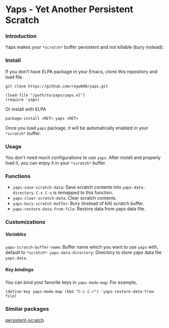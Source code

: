 Yaps - Yet Another Persistent Scratch
====================================

### Introduction
Yaps makes your `*scratch*` buffer persistent and not killable (bury instead).

### Install
If you don't have ELPA package in your Emacs, clone this repository and load file.
```shell
git clone https://github.com/rayw000/yaps.git
```
```emacs-lisp
(load-file "/path/to/yaps/yaps.el")
(require 'yaps)
```
Or install with ELPA
```
package-install <RET> yaps <RET>
```
Once you load `yaps` package, it will be automatically enabled in your `*scratch*` buffer.

### Usage
You don't need much configurations to use `yaps`. After install and properly load it, you can enjoy it in your `*scratch*` buffer.

### Functions
- `yaps-save-scratch-data`: Save scratch contents into `yaps-data-directory`. `C-x C-s` is remapped to this function.
- `yaps-clear-scratch-data`: Clear scratch contents.
- `yaps-bury-scratch-buffer`: Bury (instead of kill) scratch buffer.
- `yaps-restore-data-from-file`: Restore data from yaps data file.

### Customizations

##### Variables
`yaps-scratch-buffer-name`: Buffer name which you want to use `yaps` with, default to `*scratch*`.
`yaps-data-directory`: Directory to store yaps data file `yaps.data`.

##### Key bindings
You can bind your favorite keys in `yaps-mode-map`. For example,
```emacs-lisp
(define-key yaps-mode-map (kbd "C-c C-r") 'yaps-restore-data-from-file)
```

### Similar packages
[persistent-scratch](https://github.com/Fanael/persistent-scratch)
